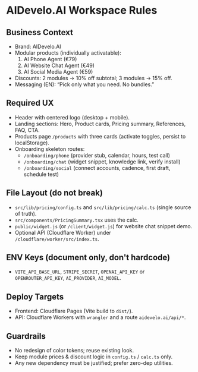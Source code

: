 # AIDevelo.AI Workspace Rules

## Business Context
- Brand: AIDevelo.AI
- Modular products (individually activatable):
  1) AI Phone Agent (€79)
  2) AI Website Chat Agent (€49)
  3) AI Social Media Agent (€59)
- Discounts: 2 modules → 10% off subtotal; 3 modules → 15% off.
- Messaging (EN): “Pick only what you need. No bundles.”

## Required UX
- Header with centered logo (desktop + mobile).
- Landing sections: Hero, Product cards, Pricing summary, References, FAQ, CTA.
- Products page `/products` with three cards (activate toggles, persist to localStorage).
- Onboarding skeleton routes:
  - `/onboarding/phone` (provider stub, calendar, hours, test call)
  - `/onboarding/chat` (widget snippet, knowledge link, verify install)
  - `/onboarding/social` (connect accounts, cadence, first draft, schedule test)

## File Layout (do not break)
- `src/lib/pricing/config.ts` and `src/lib/pricing/calc.ts` (single source of truth).
- `src/components/PricingSummary.tsx` uses the calc.
- `public/widget.js` (or `/client/widget.js`) for website chat snippet demo.
- Optional API (Cloudflare Worker) under `/cloudflare/worker/src/index.ts`.

## ENV Keys (document only, don't hardcode)
- `VITE_API_BASE_URL`, `STRIPE_SECRET`, `OPENAI_API_KEY` or `OPENROUTER_API_KEY`, `AI_PROVIDER`, `AI_MODEL`.

## Deploy Targets
- Frontend: Cloudflare Pages (Vite build to `dist/`).
- API: Cloudflare Workers with `wrangler` and a route `aidevelo.ai/api/*`.

## Guardrails
- No redesign of color tokens; reuse existing look.
- Keep module prices & discount logic in `config.ts` / `calc.ts` only.
- Any new dependency must be justified; prefer zero-dep utilities.
